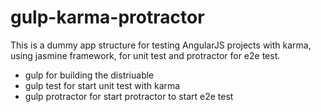 # gulp-karma-protractor
This is a dummy app structure for testing AngularJS projects with karma, using jasmine framework,
for unit test and protractor for e2e test.

* gulp
  for building the distriuable
* gulp test
  for start unit test with karma
* gulp protractor
  for start protractor to start e2e test
